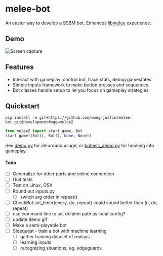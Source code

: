 # melee-bot

An easier way to develop a SSBM bot. Enhances [libmelee](https://github.com/altf4/libmelee) experience.

## Demo
![Screen capture](./demo/demo.gif)

## Features
- Interact with gameplay: control bot, track stats, debug gamestates
- Simple inputs framework to make button presses and sequences
- Bot classes handle setup to let you focus on gameplay strategies

## Quickstart
`pip install -e git+https://github.com/wong-justin/melee-bot.git@development#egg=melee2`

```python
from melee2 import start_game, Bot
start_game((Bot(), Bot(), None, None))
```
See [demo.py](demo/demo.py) for all-around usage,
or [botless_demo.py](demo/botless_demo.py) for hooking into gameplay.

#### Todo

- [ ] Generalize for other ports and online connection
- [ ] Unit tests
- [ ] Test on Linux, OSX
- [ ] Round out inputs.py
  - [ ] switch arg order in repeat()
- [ ] CheckBot.set_timer(every, do, repeat) could sound better than (n, do, repeat)
- [ ] use command line to set dolphin path as local config?
- [ ] update demo gif
- [ ] Make a semi-playable bot
- [ ] Sidequest - train a bot with machine learning
  - [ ] gather training dataset of replays
  - [ ] learning inputs
  - [ ] recognizing situations, eg. edgeguards
